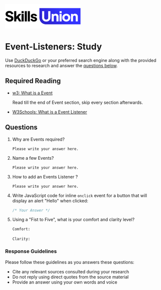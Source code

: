 [<img src="assets/images/su-logo.png" alt="Skills Union Logo" height="80px" />](https://www.skillsunion.com/)
# Event-Listeners: Study

Use [DuckDuckGo](https://duckduckgo.com/) or your preferred search engine along with the provided resources to research and answer the [questions below](#questions).

## Required Reading


- [w3: What is a Event](https://developer.mozilla.org/en-US/docs/Web/API/Event)

  Read till the end of Event section, skip every section afterwards.

- [W3Schools: What is a Event Listener](https://www.w3schools.com/js/js_htmldom_eventlistener.asp)



## Questions

1. Why are Events required?

    ```
    Please write your answer here.
    ```

1. Name a few Events?

    ```
    Please write your answer here.
    ```

1. How to add an Events Listener ?

    ```
    Please write your answer here.
    ```

1. Write JavaScript code for inline `onclick` event for a button that will display an alert "Hello" when clicked:

    ```js
    /* Your Answer */
    ```

1. Using a "Fist to Five", what is your comfort and clarity level?

    ```
    Comfort:

    Clarity:
    ```

### Response Guidelines

Please follow these guidelines as you answers these questions:

- Cite any relevant sources consulted during your research
- Do not reply using direct quotes from the source material
- Provide an answer using your own words and voice
